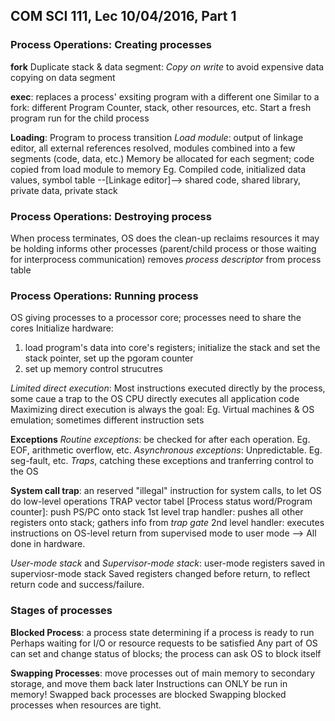 ## COM SCI 111, Lec 10/04/2016, Part 1
### Process Operations: Creating processes
**fork**
Duplicate stack & data segment: *Copy on write* to avoid expensive data copying on data segment

**exec**: replaces a process' exsiting program with a different one
Similar to a fork: different Program Counter, stack, other resources, etc.
Start a fresh program run for the child process

**Loading**: Program to process transition
*Load module*: output of linkage editor, all external references resolved, modules combined into a few segments (code, data, etc.)
	Memory be allocated for each segment; code copied from load module to memory
	Eg. Compiled code, initialized data values, symbol table --[Linkage editor]--> shared code, shared library, private data, private stack

### Process Operations: Destroying process
When process terminates, OS does the clean-up
	reclaims resources it may be holding
	informs other processes (parent/child process or those waiting for interprocess communication)
	removes *process descriptor* from process table

### Process Operations: Running process
OS giving processes to a processor core; processes need to share the cores
Initialize hardware: 
1. load program's data into core's registers; initialize the stack and set the stack pointer, set up the pgoram counter
2. set up memory control strucutres

*Limited direct execution*: Most instructions executed directly by the process, some caue a trap to the OS
	CPU directly executes all application code
	Maximizing direct execution is always the goal: Eg. Virtual machines & OS emulation; sometimes different instruction sets

**Exceptions**
*Routine exceptions*: be checked for after each operation. Eg. EOF, arithmetic overflow, etc.
*Asynchronous exceptions*: Unpredictable. Eg. seg-fault, etc. *Traps*, catching these exceptions and tranferring control to the OS

**System call trap**: an reserved "illegal" instruction for system calls, to let OS do low-level operations
	TRAP vector tabel [Process status word/Program counter]: push PS/PC onto stack
	1st level trap handler: pushes all other registers onto stack; gathers info from *trap gate*
	2nd level handler: executes instructions on OS-level
	return from supervised mode to user mode
	--> All done in hardware.

*User-mode stack* and *Supervisor-mode stack*: user-mode registers saved in superviosr-mode stack
Saved registers changed before return, to reflect return code and success/failure.

### Stages of processes
**Blocked Process**: a process state determining if a process is ready to run
Perhaps waiting for I/O or resource requests to be satisfied
Any part of OS can set and change status of blocks; the process can ask OS to block itself

**Swapping Processes**: move processes out of main memory to secondary storage, and move them back later
Instructions can ONLY be run in memory! Swapped back processes are blocked
Swapping blocked processes when resources are tight.